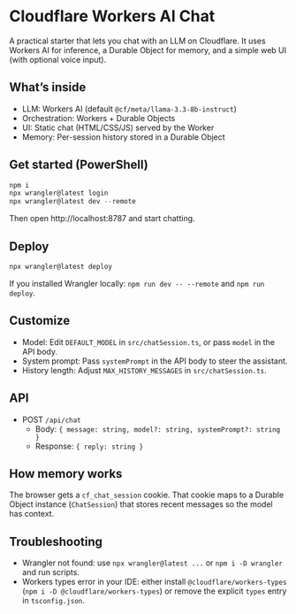 # Cloudflare Workers AI Chat

A practical starter that lets you chat with an LLM on Cloudflare. It uses Workers AI for inference, a Durable Object for memory, and a simple web UI (with optional voice input).

## What’s inside
- LLM: Workers AI (default `@cf/meta/llama-3.3-8b-instruct`)
- Orchestration: Workers + Durable Objects
- UI: Static chat (HTML/CSS/JS) served by the Worker
- Memory: Per-session history stored in a Durable Object

## Get started (PowerShell)
```powershell
npm i
npx wrangler@latest login
npx wrangler@latest dev --remote
```
Then open http://localhost:8787 and start chatting.

## Deploy
```powershell
npx wrangler@latest deploy
```
If you installed Wrangler locally: `npm run dev -- --remote` and `npm run deploy`.

## Customize
- Model: Edit `DEFAULT_MODEL` in `src/chatSession.ts`, or pass `model` in the API body.
- System prompt: Pass `systemPrompt` in the API body to steer the assistant.
- History length: Adjust `MAX_HISTORY_MESSAGES` in `src/chatSession.ts`.

## API
- POST `/api/chat`
  - Body: `{ message: string, model?: string, systemPrompt?: string }`
  - Response: `{ reply: string }`

## How memory works
The browser gets a `cf_chat_session` cookie. That cookie maps to a Durable Object instance (`ChatSession`) that stores recent messages so the model has context.

## Troubleshooting
- Wrangler not found: use `npx wrangler@latest ...` or `npm i -D wrangler` and run scripts.
- Workers types error in your IDE: either install `@cloudflare/workers-types` (`npm i -D @cloudflare/workers-types`) or remove the explicit `types` entry in `tsconfig.json`.



